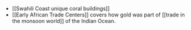 
* [[Swahili Coast unique coral buildings]]
* [[Early African Trade Centers]] covers how gold was part of [[trade in the monsoon world]] of the Indian Ocean. 
